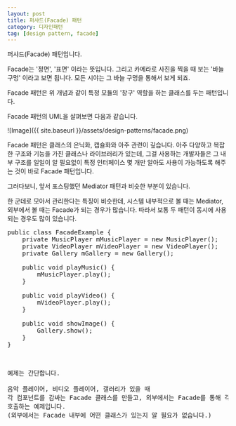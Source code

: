 ```yaml
---
layout: post
title: 퍼샤드(Facade) 패턴
category: 디자인패턴
tag: [design pattern, facade]
---
```


퍼샤드(Facade) 패턴입니다.  

Facade는 '정면', '표면' 이라는 뜻입니다.
그리고 카메라로 사진을 찍을 때 보는 '바늘 구멍' 이라고 보면 됩니다.
모든 시야는 그 바늘 구멍을 통해서 보게 되죠.

Facade 패턴은 위 개념과 같이 특정 모듈의 '창구' 역할을 하는 클래스를 두는 패턴입니다.

Facade 패턴의 UML을 살펴보면 다음과 같습니다.

![Image]({{ site.baseurl }}/assets/design-patterns/facade.png) 

Facade 패턴은 클래스의 은닉화, 캡슐화와 아주 관련이 깊습니다.
아주 다양하고 복잡한 구조와 기능을 가진 클래스나 라이브러리가 있는데, 
그걸 사용하는 개발자들은 그 내부 구조를 일일이 알 필요없이 
특정 인터페이스 몇 개만 알아도 사용이 가능하도록
해주는 것이 바로 Facade 패턴입니다. 

그러다보니, 앞서 포스팅했던 Mediator 패턴과 비슷한 부분이 있습니다.

한 군데로 모아서 관리한다는 특징이 비슷한데, 시스템 내부적으로 볼 때는 Mediator,
외부에서 볼 때는 Facade가 되는 경우가 많습니다. 
따라서 보통 두 패턴이 동시에 사용되는 경우도 많이 있습니다.

<pre class="prettyprint lang-java">
public class FacadeExample {
	private MusicPlayer mMusicPlayer = new MusicPlayer();
	private VideoPlayer mVideoPlayer = new VideoPlayer();
	private Gallery mGallery = new Gallery();

	public void playMusic() {
		mMusicPlayer.play();
	}

	public void playVideo() {
		mVideoPlayer.play();
	}

	public void showImage() {
		Gallery.show();
	}
}

<pre class="prettyprint lang-java">

예제는 간단합니다. 

음악 플레이어, 비디오 플레이어, 갤러리가 있을 때 
각 컴포넌트를 감싸는 Facade 클래스를 만들고, 외부에서는 Facade를 통해 각 컴포넌트의 기능을
호출하는 예제입니다.  
(외부에서는 Facade 내부에 어떤 클래스가 있는지 알 필요가 없습니다.)